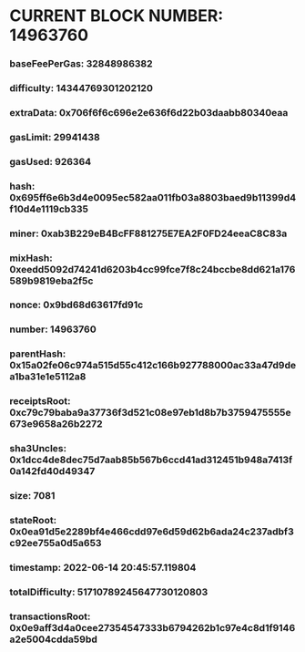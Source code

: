 # CURRENT BLOCK NUMBER: 14963760

### baseFeePerGas: 32848986382
### difficulty: 14344769301202120
### extraData: 0x706f6f6c696e2e636f6d22b03daabb80340eaa
### gasLimit: 29941438
### gasUsed: 926364
### hash: 0x695ff6e6b3d4e0095ec582aa011fb03a8803baed9b11399d4f10d4e1119cb335
### miner: 0xab3B229eB4BcFF881275E7EA2F0FD24eeaC8C83a
### mixHash: 0xeedd5092d74241d6203b4cc99fce7f8c24bccbe8dd621a176589b9819eba2f5c
### nonce: 0x9bd68d63617fd91c
### number: 14963760
### parentHash: 0x15a02fe06c974a515d55c412c166b927788000ac33a47d9dea1ba31e1e5112a8
### receiptsRoot: 0xc79c79baba9a37736f3d521c08e97eb1d8b7b3759475555e673e9658a26b2272
### sha3Uncles: 0x1dcc4de8dec75d7aab85b567b6ccd41ad312451b948a7413f0a142fd40d49347
### size: 7081
### stateRoot: 0x0ea91d5e2289bf4e466cdd97e6d59d62b6ada24c237adbf3c92ee755a0d5a653
### timestamp: 2022-06-14 20:45:57.119804
### totalDifficulty: 51710789245647730120803
### transactionsRoot: 0x0e9aff3d4a0cee27354547333b6794262b1c97e4c8d1f9146a2e5004cdda59bd
